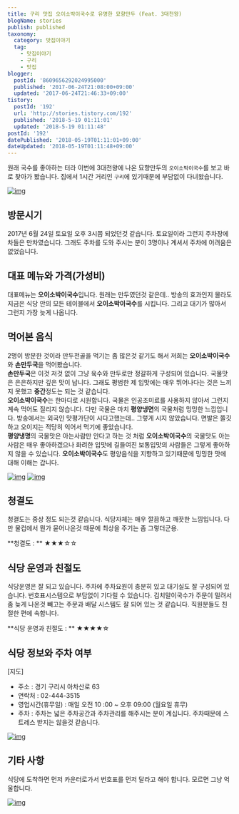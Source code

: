 ```yaml
---
title: 구리 맛집 오이소박이국수로 유명한 묘향만두 (Feat. 3대천왕)
blogName: stories
publish: published
taxonomy:
  category: 맛집이야기
  tag:
    - 맛집이야기
    - 구리
    - 맛집
blogger:
  postId: '8609656292024995000'
  published: '2017-06-24T21:08:00+09:00'
  updated: '2017-06-24T21:46:33+09:00'
tistory:
  postId: '192'
  url: 'http://stories.tistory.com/192'
  published: '2018-5-19 01:11:01'
  updated: '2018-5-19 01:11:48'
postId: '192'
datePublished: '2018-05-19T01:11:01+09:00'
dateUpdated: '2018-05-19T01:11:48+09:00'
---
```


원래 국수를 좋아하는 터라 이번에 3대천왕에 나온 묘향만두의 `오이소박이국수`를 보고 바로 찾아가 봤습니다.
집에서 1시간 거리인 `구리`에 있기때문에 부담없이 다녀왔습니다.

[![img](images/20170624_145522.jpg)](images/20170624_145522.jpg)

## 방문시기

2017년 6월 24일 토요일 오후 3시쯤 되었던것 같습니다. 토요일이라 그런지 주차장에 차들은 만차였습니다. 그래도 주차를 도와 주시는 분이 3명이나 계셔서 주차에 어려움은 없었습니다.

## 대표 메뉴와 가격(가성비)

대표메뉴는 **오이소박이국수**입니다. 원래는 만두였던것 같은데.. 방송의 효과인지 몰라도 지금은 식당 안의 모든 테이블에서 **오이소박이국수**를 시킵니다. 그리고 대기가 많아서 그런지 가장 늦게 나옵니다.

## 먹어본 음식

2명이 방문한 것이라 만두전골을 먹기는 좀 많은것 같기도 해서 저희는 **오이소박이국수**와 **손만두국**을 먹어봤습니다.  
**손만두국**은 이것 저것 없이 그냥 육수와 만두로만 정갈하게 구성되어 있습니다. 국물맛은 은은하지만 깊은 맛이 납니다. 그래도 평범한 제 입맛에는 매우 뛰어나다는 것은 느끼지 못했고 **중간**정도는 되는 것 같습니다.  
**오이소박이국수**는 한마디로 시원합니다. 국물은 인공조미료를 사용하지 않아서 그런지 계속 먹어도 질리지 않습니다. 다만 국물은 마치 **평양냉면**의 국물처럼 밍밍한 느낌입니다. 방송에서는 외국인 맛평가단이 시다고했는데.. 그렇게 시지 않았습니다. 면발은 쫄깃하고 오이지는 적당히 익어서 먹기에 좋았습니다.  
**평양냉명**의 국물맛은 아는사람만 안다고 하는 것 처럼 **오이소박이국수**의 국물맛도 아는 사람은 매우 좋아하겠으나 화려한 입맛에 길들여진 보통입맛의 사람들은 그렇게 좋아하지 않을 수 있습니다. **오이소박이국수**도 평양음식을 지향하고 있기때문에 밍밍한 맛에 대해 이해는 갑니다.

[![img](images/20170624_144312.jpg)](images/20170624_144312.jpg)
[![img](images/20170624_145059.jpg)](images/20170624_145059.jpg)

## 청결도

청결도는 중상 정도 되는것 같습니다. 식당자체는 매우 깔끔하고 깨끗한 느낌입니다. 다만 물컵에서 뭔가 묻어나온것 때문에 최상을 주기는 좀 그렇더군용.

<div class="alert alert-info">
    **청결도 : ** ★★★☆☆
</div>

## 식당 운영과 친절도

식당운영은 잘 되고 있습니다. 주차에 주차요원이 충분히 있고 대기실도 잘 구성되어 있습니다. 번호표시스템으로 부담없이 기다릴 수 있습니다. 김치말이국수가 주문이 밀려서 좀 늦게 나온것 빼고는 주문과 배달 시스템도 잘 되어 있는 것 같습니다. 직원분들도 친절한 편에 속합니다.

<div class="alert alert-info">
    **식당 운영과 친절도 : ** ★★★★☆
</div>

## 식당 정보와 주차 여부

[지도]

- 주소 : 경기 구리시 아차산로 63
- 연락처 : 02-444-3515
- 영업시간(휴무일) : 매일 오전 10 :00 ~ 오후 09:00 (월요일 휴무)
- 주차 : 주차는 넓은 주차공간과 주차관리를 해주시는 분이 계십니다. 주차때문에 스트레스 받지는 않을것 같습니다.

[![img](images/20170624_145114.jpg)](images/20170624_145114.jpg)

## 기타 사항

식당에 도착하면 먼저 카운터로가서 번호표를 먼저 달라고 해야 합니다. 모르면 그냥 억울합니다.

[![img](images/20170624_145221.jpg)](images/20170624_145221.jpg)
